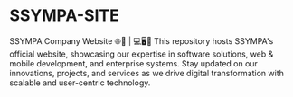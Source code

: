 # SSYMPA-SITE
 SSYMPA Company Website 🌐🚀 | 💻🖥️📱    This repository hosts SSYMPA's official website, showcasing our expertise in software solutions, web &amp; mobile development, and enterprise systems. Stay updated on our innovations, projects, and services as we drive digital transformation with scalable and user-centric technology.  
